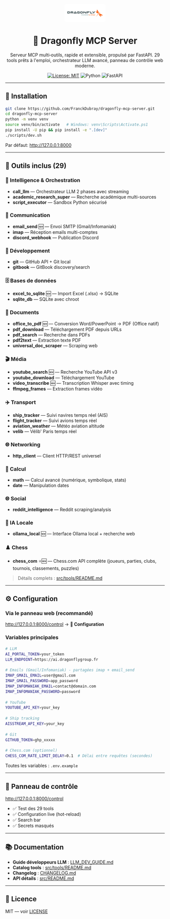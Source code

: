 <div align="center">

<img src="assets/LOGO_DRAGONFLY_HD.jpg" alt="Dragonfly logo" width="120" style="background:#ffffff; padding:6px; border-radius:8px;" />

# 🐉 Dragonfly MCP Server

Serveur MCP multi‑outils, rapide et extensible, propulsé par FastAPI. 29 tools prêts à l'emploi, orchestrateur LLM avancé, panneau de contrôle web moderne.

[![License: MIT](https://img.shields.io/badge/License-MIT-blue.svg)](./LICENSE)
![Python](https://img.shields.io/badge/Python-3.11%2B-3776AB)
![FastAPI](https://img.shields.io/badge/FastAPI-%F0%9F%9A%80-009688)

</div>

---

## 🚀 Installation

```bash
git clone https://github.com/FranckDubray/dragonfly-mcp-server.git
cd dragonfly-mcp-server
python -m venv venv
source venv/bin/activate   # Windows: venv\Scripts\Activate.ps1
pip install -U pip && pip install -e ".[dev]"
./scripts/dev.sh
```

Par défaut: http://127.0.0.1:8000

---

## 🧪 Outils inclus (29)

### 🤖 Intelligence & Orchestration
- **call_llm** — Orchestrateur LLM 2 phases avec streaming
- **academic_research_super** — Recherche académique multi-sources
- **script_executor** — Sandbox Python sécurisé

### 📧 Communication
- **email_send** 🆕 — Envoi SMTP (Gmail/Infomaniak)
- **imap** — Réception emails multi-comptes
- **discord_webhook** — Publication Discord

### 🔧 Développement
- **git** — GitHub API + Git local
- **gitbook** — GitBook discovery/search

### 🗄️ Bases de données
- **excel_to_sqlite** 🆕 — Import Excel (.xlsx) → SQLite
- **sqlite_db** — SQLite avec chroot

### 📄 Documents
- **office_to_pdf** 🆕 — Conversion Word/PowerPoint → PDF (Office natif)
- **pdf_download** — Téléchargement PDF depuis URLs
- **pdf_search** — Recherche dans PDFs
- **pdf2text** — Extraction texte PDF
- **universal_doc_scraper** — Scraping web

### 🎬 Média
- **youtube_search** 🆕 — Recherche YouTube API v3
- **youtube_download** — Téléchargement YouTube
- **video_transcribe** 🆕 — Transcription Whisper avec timing
- **ffmpeg_frames** — Extraction frames vidéo

### ✈️ Transport
- **ship_tracker** — Suivi navires temps réel (AIS)
- **flight_tracker** — Suivi avions temps réel
- **aviation_weather** — Météo aviation altitude
- **velib** — Vélib' Paris temps réel

### 🌐 Networking
- **http_client** — Client HTTP/REST universel

### 🔢 Calcul
- **math** — Calcul avancé (numérique, symbolique, stats)
- **date** — Manipulation dates

### 🌐 Social
- **reddit_intelligence** — Reddit scraping/analysis

### 🤖 IA Locale
- **ollama_local** 🆕 — Interface Ollama local + recherche web

### ♟️ Chess
- **chess_com** ⭐🆕 — Chess.com API complète (joueurs, parties, clubs, tournois, classements, puzzles)

> Détails complets : [src/tools/README.md](./src/tools/README.md)

---

## ⚙️ Configuration

### Via le panneau web (recommandé)
http://127.0.0.1:8000/control → **🔑 Configuration**

### Variables principales
```bash
# LLM
AI_PORTAL_TOKEN=your_token
LLM_ENDPOINT=https://ai.dragonflygroup.fr

# Emails (Gmail/Infomaniak) - partagées imap + email_send
IMAP_GMAIL_EMAIL=user@gmail.com
IMAP_GMAIL_PASSWORD=app_password
IMAP_INFOMANIAK_EMAIL=contact@domain.com
IMAP_INFOMANIAK_PASSWORD=password

# YouTube
YOUTUBE_API_KEY=your_key

# Ship tracking
AISSTREAM_API_KEY=your_key

# Git
GITHUB_TOKEN=ghp_xxxxx

# Chess.com (optionnel)
CHESS_COM_RATE_LIMIT_DELAY=0.1  # Délai entre requêtes (secondes)
```

Toutes les variables : `.env.example`

---

## 🎨 Panneau de contrôle

http://127.0.0.1:8000/control

- ✅ Test des 29 tools
- ✅ Configuration live (hot-reload)
- ✅ Search bar
- ✅ Secrets masqués

---

## 📚 Documentation

- **Guide développeurs LLM** : [LLM_DEV_GUIDE.md](./LLM_DEV_GUIDE.md)
- **Catalog tools** : [src/tools/README.md](./src/tools/README.md)
- **Changelog** : [CHANGELOG.md](./CHANGELOG.md)
- **API détails** : [src/README.md](./src/README.md)

---

## 📄 Licence

MIT — voir [LICENSE](./LICENSE)
